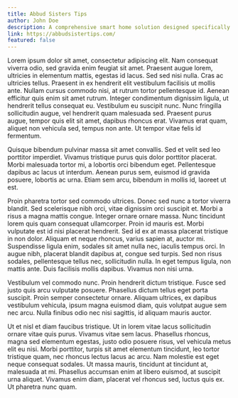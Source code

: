 ```yaml
---
title: Abbud Sisters Tips
author: John Doe
description: A comprehensive smart home solution designed specifically for users with visual impairments, featuring voice-first interactions and haptic feedback
link: https://abbudsistertips.com/
featured: false
---
```


Lorem ipsum dolor sit amet, consectetur adipiscing elit. Nam consequat viverra odio, sed gravida enim feugiat sit amet. Praesent augue lorem, ultricies in elementum mattis, egestas id lacus. Sed sed nisi nulla. Cras ac ultricies tellus. Praesent in ex hendrerit elit vestibulum facilisis ut mollis ante. Nullam cursus commodo nisi, at rutrum tortor pellentesque id. Aenean efficitur quis enim sit amet rutrum. Integer condimentum dignissim ligula, ut hendrerit tellus consequat eu. Vestibulum eu suscipit nunc. Nunc fringilla sollicitudin augue, vel hendrerit quam malesuada sed. Praesent purus augue, tempor quis elit sit amet, dapibus rhoncus erat. Vivamus erat quam, aliquet non vehicula sed, tempus non ante. Ut tempor vitae felis id fermentum.

Quisque bibendum pulvinar massa sit amet convallis. Sed et velit sed leo porttitor imperdiet. Vivamus tristique purus quis dolor porttitor placerat. Morbi malesuada tortor mi, a lobortis orci bibendum eget. Pellentesque dapibus ac lacus ut interdum. Aenean purus sem, euismod id gravida posuere, lobortis ac urna. Etiam sem arcu, bibendum in mollis id, laoreet ut est.

Proin pharetra tortor sed commodo ultrices. Donec sed nunc a tortor viverra blandit. Sed scelerisque nibh orci, vitae dignissim orci suscipit et. Morbi a risus a magna mattis congue. Integer ornare ornare massa. Nunc tincidunt lorem quis quam consequat ullamcorper. Proin id mauris est. Morbi vulputate est id nisi placerat hendrerit. Sed id ex at massa placerat tristique in non dolor. Aliquam et neque rhoncus, varius sapien at, auctor mi. Suspendisse ligula enim, sodales sit amet nulla nec, iaculis tempus orci. In augue nibh, placerat blandit dapibus at, congue sed turpis. Sed non risus sodales, pellentesque tellus nec, sollicitudin nulla. In eget tempus ligula, non mattis ante. Duis facilisis mollis dapibus. Vivamus non nisi urna.

Vestibulum vel commodo nunc. Proin hendrerit dictum tristique. Fusce sed justo quis arcu vulputate posuere. Phasellus dictum tellus eget porta suscipit. Proin semper consectetur ornare. Aliquam ultrices, ex dapibus vestibulum vehicula, ipsum magna euismod diam, quis volutpat augue sem nec arcu. Nulla finibus odio nec nisi sagittis, id aliquam mauris auctor.

Ut et nisl et diam faucibus tristique. Ut in lorem vitae lacus sollicitudin ornare vitae quis purus. Vivamus vitae sem lacus. Phasellus rhoncus, magna sed elementum egestas, justo odio posuere risus, vel vehicula metus elit eu nisi. Morbi porttitor, turpis sit amet elementum tincidunt, leo tortor tristique quam, nec rhoncus lectus lacus ac arcu. Nam molestie est eget neque consequat sodales. Ut massa mauris, tincidunt at tincidunt at, malesuada at mi. Phasellus accumsan enim at libero euismod, at suscipit urna aliquet. Vivamus enim diam, placerat vel rhoncus sed, luctus quis ex. Ut pharetra nunc quam.

